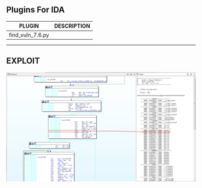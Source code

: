 ## Plugins For IDA
|PLUGIN| DESCRIPTION|
|-|-
|find_vuln_7.6.py|

---

## EXPLOIT
<p align="center">
  <img src="https://raw.githubusercontent.com/s1kr10s/Plugins_IDA/main/screenshot.png" width="600">
</p>
<br>
